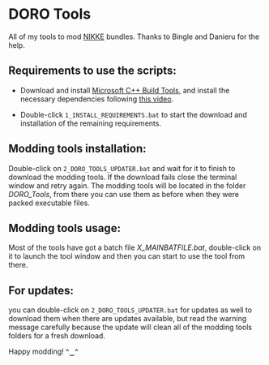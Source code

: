 # DORO Tools

All of my tools to mod [NIKKE](https://nikke-en.com/) bundles. Thanks to Bingle and Danieru for the help.



## Requirements to use the scripts:

  - Download and install [Microsoft C++ Build Tools](https://aka.ms/vs/17/release/vs_BuildTools.exe), and install the necessary dependencies following [this video](https://files.catbox.moe/vqsuix.mp4).

  - Double-click `1_INSTALL_REQUIREMENTS.bat` to start the download and installation of the remaining requirements.



## Modding tools installation:

Double-click on `2_DORO_TOOLS_UPDATER.bat` and wait for it to finish to download the modding tools. If the download fails close the terminal window and retry again.
The modding tools will be located in the folder _DORO_Tools_, from there you can use them as before when they were packed executable files.


## Modding tools usage:

Most of the tools have got a batch file _X_MAINBATFILE.bat_, double-click on it to launch the tool window and then you can start to use the tool from there.


## For updates:

you can double-click on `2_DORO_TOOLS_UPDATER.bat` for updates as well to download them when there are updates available, but read the warning message carefully because the update will clean all of the modding tools folders for a fresh download.


Happy modding! ^‿^




